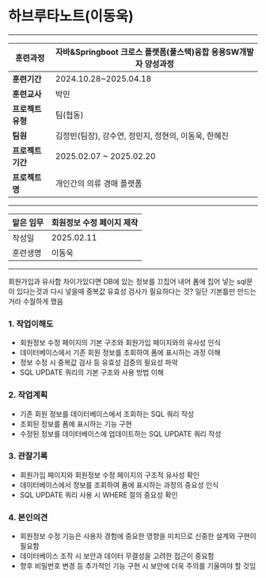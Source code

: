 
# 하브루타노트(이동욱)

---

| **훈련과정** | 자바&Springboot 크로스 플랫폼(풀스택)융합 응용SW개발자 양성과정 |
| --- | --- |
| **훈련기간** | 2024.10.28~2025.04.18 |
| **훈련교사** | 박민 |
| **프로젝트 유형** | 팀(협동) |
| **팀원** | 김정빈(팀장), 강수연, 정민지, 정현의, 이동욱, 한혜진 |
| **프로젝트 기간** | 2025.02.07 ~ 2025.02.20 |
| **프로젝트명** | 개인간의 의류 경매 플랫폼 |

---

| 맡은 임무 | 회원정보 수정 페이지 제작 |
| ----- | -------------- |
| 작성일   | 2025.02.11     |
| 훈련생명  | 이동욱            |

---


회원가입과 유사함
차이가있다면
DB에 있는 정보를 끄집어 내어 폼에 집어 넣는 sql문 이 있다는것과
다시 넣을때 중복값 유효성 검사가 필요하다는 것?
일단 기본틀만 만드는거라 수월하게 했음

### 1. 작업이해도

- 회원정보 수정 페이지의 기본 구조와 회원가입 페이지와의 유사성 인식
- 데이터베이스에서 기존 회원 정보를 조회하여 폼에 표시하는 과정 이해
- 정보 수정 시 중복값 검사 등 유효성 검증의 필요성 파악
- SQL UPDATE 쿼리의 기본 구조와 사용 방법 이해
### 2. 작업계획

- 기존 회원 정보를 데이터베이스에서 조회하는 SQL 쿼리 작성
- 조회된 정보를 폼에 표시하는 기능 구현
- 수정된 정보를 데이터베이스에 업데이트하는 SQL UPDATE 쿼리 작성

### 3. 관찰기록

- 회원가입 페이지와 회원정보 수정 페이지의 구조적 유사성 확인
- 데이터베이스에서 정보를 조회하여 폼에 표시하는 과정의 중요성 인식
- SQL UPDATE 쿼리 사용 시 WHERE 절의 중요성 확인

### 4. 본인의견

- 회원정보 수정 기능은 사용자 경험에 중요한 영향을 미치므로 신중한 설계와 구현이 필요함
- 데이터베이스 조작 시 보안과 데이터 무결성을 고려한 접근이 중요함
- 향후 비밀번호 변경 등 추가적인 기능 구현 시 보안에 더욱 주의를 기울여야 할 것임
